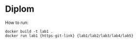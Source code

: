 # Diplom

How to run:
```console
docker build -t lab1 .
docker run lab1 {https-git-link} {lab1/lab2/lab3/lab4/lab5}
```
